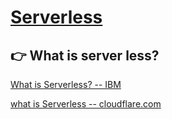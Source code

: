# [Serverless](https://www.serverless.com/framework/docs/getting-started/)

## 👉 What is server less?

[What is Serverless? -- IBM](https://www.ibm.com/cloud/learn/serverless)

[what is Serverless -- cloudflare.com](https://www.cloudflare.com/learning/serverless/what-is-serverless/)

